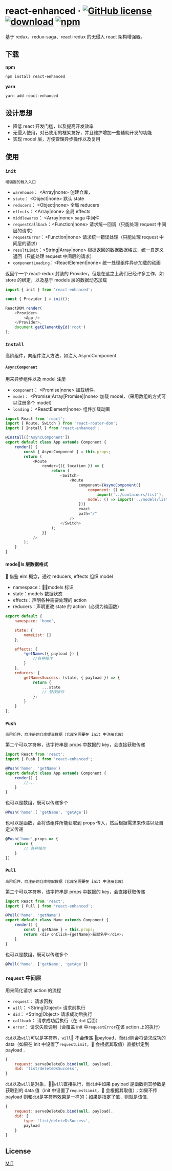 # react-enhanced &middot; [![GitHub license](https://img.shields.io/badge/license-MIT-blue.svg)](https://github.com/facebook/react/blob/master/LICENSE) [![download](https://img.shields.io/npm/dm/react-enhanced.svg)](https://www.npmjs.com/search?q=react-enhanced) [![npm](https://img.shields.io/npm/v/react-enhanced.svg)](https://www.npmjs.com/search?q=react-enhanced)

基于 redux、redux-saga、react-redux 的无侵入 react 架构增强器。

## 下载

**npm**

```bash
npm install react-enhanced
```

**yarn**

```bash
yarn add react-enhanced
```

## 设计思想

*   降低 react 开发门槛，以及提高开发效率
*   无侵入使用，对已使用的框架友好，并且维护增加一些辅助开发的功能
*   实现 model 层，方便管理异步操作以及复用

## 使用

### `init`

    增强器的载入入口

*   `warehouse`： <Array|none> 创建仓库，
*   `state`： <Object|none> 默认 state
*   `reducers`： <Object|none> 全局 reducers
*   `effects`： <Array|none> 全局 effects
*   `middlewares`： <Array|none> saga 中间件
*   `requestCallback`：<Function|none> 请求统一回调（只能处理 request 中间层的请求）
*   `requestError`：<Function|none> 请求统一错误处理（只能处理 request 中间层的请求）
*   `resultLimit`：<String|Array|none> 根据返回的数据数据格式，统一自定义返回（只能处理 request 中间层的请求）
*   `componentLoading`：<ReactElement|none> 统一处理组件异步加载的动画

返回个一个 react-redux 封装的 Provider，但是在这之上我们已经许多工作，如 store 的绑定，以及基于 models 层的数据动态加载

```js
import { init } from 'react-enhanced';

const { Provider } = init();

ReactDOM.render(
    <Provider>
        <App />
    </Provider>,
    document.getElementById('root')
);
```

### `Install`

高阶组件，向组件注入方法，如注入 AsyncComponent

#### `AsyncComponent`

用来异步组件以及 model 注册

*   `component`： <Promise|none> 加载组件，
*   `model`： <Promise|Array[Promise]|none> 加载 model，（采用数组的方式可以注册多个 model）
*   `loading`： <ReactElement|none> 组件加载动画

```js
import React from 'react';
import { Route, Switch } from 'react-router-dom';
import { Install } from 'react-enhanced';

@Install(['AsyncComponent'])
export default class App extends Component {
    render() {
        const { AsyncComponent } = this.props;
        return (
            <Route
                render={({ location }) => {
                    return (
                        <Switch>
                            <Route
                                component={AsyncComponent({
                                    component: () =>
                                        import('../containers/list'),
                                    model: () => import('../models/list')
                                })}
                                exact
                                path="/"
                            />
                        </Switch>
                    );
                }}
            />
        );
    }
}
```

#### models 层数据格式

 借鉴 elm 概念，通过 reducers, effects 组织 model

*   namespace：models 标识
*   state：models 数据状态
*   effects：声明各种需要处理的 action
*   reducers：声明更改 state 的 action（必须为纯函数）

```js
export default {
    namespace: 'home',

    state: {
        nameList: []
    },

    effects: {
        *getNames({ payload }) {
            //各种操作
        }
    },
    reducers: {
        getNamesSuccess: (state, { payload }) => {
            return {
                ...state
                // 替换操作
            };
        }
    }
};
```

### `Push`

    高阶组件，向注册的仓库提交数据（仓库名需要在 init 中注册仓库）

第二个可以字符串，该字符串是 props 中数据的 key，会直接获取传递

```js
import React from 'react';
import { Push } from 'react-enhanced';

@Push('home', 'getName')
export default class App extends Component {
    render() {
        //...
    }
}
```

也可以是数组，既可以传递多个

```js
@Push('home',[ 'getName', 'getAge'])
```

也可以是函数，会将该组件所能获取到 props 传入，然后根据需求来传递以及自定义传递

```js
@Push('home',props => {
    return {
        // 各种操作
    }
})
```

### `Pull`

    高阶组件，向注册的仓库拉取数据（仓库名需要在 init 中注册仓库）

第二个可以字符串，该字符串是 props 中数据的 key，会直接获取传递

```js
import React from 'react';
import { Pull } from 'react-enhanced';

@Pull('home', 'getName')
export default class Name extends Component {
    render() {
        const { getName } = this.props;
        return <div onClick={getName}>获取名字</div>;
    }
}
```

也可以是数组，既可以传递多个

```js
@Pull('home', ['getName', 'getAge'])
```

### `request` 中间层

用来简化请求 action 的流程

*   `request`： <Function> 请求函数
*   `will`： <String|Object> 请求前执行
*   `did`： <String|Object> 请求成功后执行
*   `callback`： <Function> 请求成功后执行（在 `did` 后面）
*   `error`： <Function> 请求失败调用（会覆盖 init 中`requestError`在该 action 上的执行）

`did`以及`will`可以是字符串，`will` 不会传递 payload，而`did`则会将请求成功的 data（如果在 init 中设置了`requestLimit`， 会根据其取值）直接绑定到 payload .

```js
{
    request: serveDeleteDs.bind(null, payload),
    did: 'list/deleteDsSuccess',
}
```

`did`以及`will`是对象，`will`直接执行，而`did`中如果 payload 是函数则其参数是获取到的 data 值（init 中设置了`requestLimit`， 会根据其取值）；如果不传 payload 则和`did`是字符串效果是一样的；如果是指定了值，则就是该值.

```js
{
    request: serveDeleteDs.bind(null, payload),
    did: {
        type: 'list/deleteDsSuccess',
        payload
    }
}
```

## License

[MIT](https://tldrlegal.com/license/mit-license)
